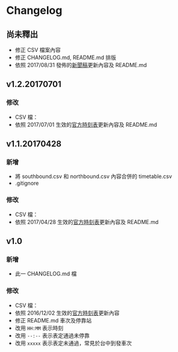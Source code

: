 # Changelog

## 尚未釋出

 * 修正 CSV 檔案內容
 * 修正 CHANGELOG.md, README.md 排版
 * 依照 2017/08/31 發佈的[新聞稿](http://www.thsrc.com.tw/tw/News/Detail/b9312bcd-1e27-4266-b5c1-acb4b9bc2a81/2)更新內容及 README.md

## v1.2.20170701

### 修改
- CSV 檔：
 - 依照 2017/07/01 生效的[官方時刻表](http://www.thsrc.com.tw/UploadFiles/TicketFile/aaaed025-1f36-4a54-afa5-31b642847142.pdf "官方時刻表")更新內容及 README.md

## v1.1.20170428

### 新增
- 將 southbound.csv 和 northbound.csv 內容合併的 timetable.csv
- .gitignore

### 修改
- CSV 檔：
 - 依照 2017/04/28 生效的[官方時刻表](http://www.thsrc.com.tw/UploadFiles/TicketFile/1dd47e19-7ff5-485d-9b99-d9eea5ea77a8.pdf "官方時刻表")更新內容及 README.md

## v1.0

### 新增
- 此一 CHANGELOG.md 檔
 
### 修改
- CSV 檔：
 - 依照 2016/12/02 生效的[官方時刻表](http://www.thsrc.com.tw/UploadFiles/TicketFile/a61ad3a0-7961-4b42-89c2-835cab008c90.pdf "官方時刻表")更新內容
 - 修正 README.md 車次及停靠站
 - 改用 `HH:MM` 表示時刻
 - 改用 `--:--` 表示表定通過未停靠
 - 改用 `xxxxx` 表示表定未通過，常見於台中到發車次
